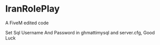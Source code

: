 # IranRolePlay
A FiveM edited code

Set Sql Username And Password in ghmattimysql and server.cfg, Good Luck
